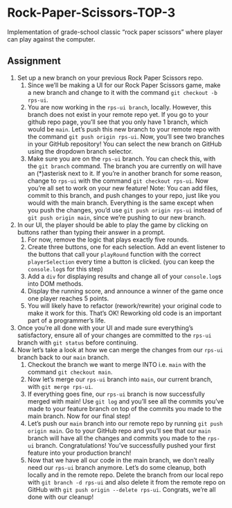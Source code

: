 # Rock-Paper-Scissors-TOP-3

Implementation of grade-school classic “rock paper scissors” where player can play against the computer.

## Assignment

1. Set up a new branch on your previous Rock Paper Scissors repo.
    1. Since we’ll be making a UI for our Rock Paper Scissors game, make a new branch and change to it with the command `git checkout -b rps-ui`.
    2. You are now working in the `rps-ui branch`, locally. However, this branch does not exist in your remote repo yet. If you go to your github repo page, you’ll see that you only have 1 branch, which would be `main`. Let’s push this new branch to your remote repo with the command `git push origin rps-ui`. Now, you’ll see two branches in your GitHub repository! You can select the new branch on GitHub using the dropdown branch selector.
    3. Make sure you are on the `rps-ui` branch. You can check this, with the `git branch` command. The branch you are currently on will have an (*)asterisk next to it. If you’re in another branch for some reason, change to `rps-ui` with the command `git checkout rps-ui`. Now you’re all set to work on your new feature! Note: You can add files, commit to this branch, and push changes to your repo, just like you would with the main branch. Everything is the same except when you push the changes, you’d use `git push origin rps-ui` instead of `git push origin main`, since we’re pushing to our new branch.
2. In our UI, the player should be able to play the game by clicking on buttons rather than typing their answer in a prompt.
    1. For now, remove the logic that plays exactly five rounds.
    2. Create three buttons, one for each selection. Add an event listener to the buttons that call your `playRound` function with the correct `playerSelection` every time a button is clicked. (you can keep the `console.log`s for this step)
    3. Add a `div` for displaying results and change all of your `console.log`s into DOM methods.
    4. Display the running score, and announce a winner of the game once one player reaches 5 points.
    5. You will likely have to refactor (rework/rewrite) your original code to make it work for this. That’s OK! Reworking old code is an important part of a programmer’s life.
3. Once you’re all done with your UI and made sure everything’s satisfactory, ensure all of your changes are committed to the `rps-ui` branch with `git status` before continuing.
4. Now let’s take a look at how we can merge the changes from our `rps-ui` branch back to our `main` branch.
    1. Checkout the branch we want to merge INTO i.e. `main` with the command `git checkout main`.
    2. Now let’s merge our `rps-ui` branch into `main`, our current branch, with `git merge rps-ui`.
    3. If everything goes fine, our `rps-ui` branch is now successfully merged with main! Use `git log` and you’ll see all the commits you’ve made to your feature branch on top of the commits you made to the main branch. Now for our final step!
    4. Let’s push our `main` branch into our remote repo by running `git push origin main`. Go to your GitHub repo and you’ll see that our `main` branch will have all the changes and commits you made to the `rps-ui` branch. Congratulations! You’ve successfully pushed your first feature into your production branch!
    5. Now that we have all our code in the main branch, we don’t really need our `rps-ui` branch anymore. Let’s do some cleanup, both locally and in the remote repo. Delete the branch from our local repo with `git branch -d rps-ui` and also delete it from the remote repo on GitHub with `git push origin --delete rps-ui`. Congrats, we’re all done with our cleanup!
